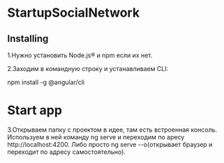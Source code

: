 
# StartupSocialNetwork
## Installing
1.Нужно установить Node.js® и npm если их нет.

2.Заходим в командную строку и устанавливаем CLI:

npm install -g @angular/cli

# Start app
3.Открываем папку с проектом в идее, там есть встроенная консоль.
Используем в ней команду ng serve и переходим по аресу http://localhost:4200.
Либо просто ng serve --o(открывает браузер и переходит по адресу самостоятельно).
